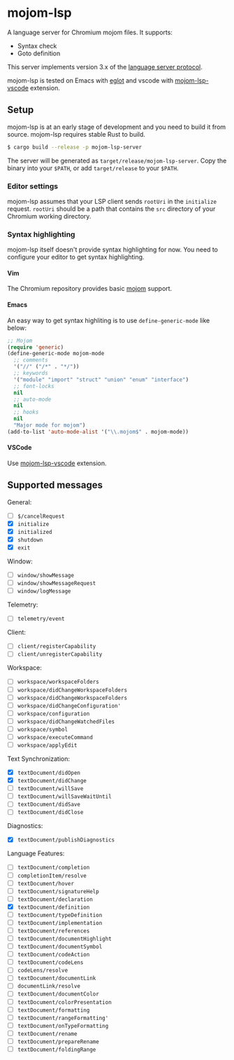 # mojom-lsp

A language server for Chromium mojom files. It supports:
- Syntax check
- Goto definition

This server implements version 3.x of the [language server protocol](https://microsoft.github.io/language-server-protocol/specification).

mojom-lsp is tested on Emacs with [eglot](https://github.com/joaotavora/eglot) and vscode with [mojom-lsp-vscode](./mojom-lsp-vscode) extension.

## Setup

mojom-lsp is at an early stage of development and you need to build it from source. mojom-lsp requires stable Rust to build.

```sh
$ cargo build --release -p mojom-lsp-server
```

The server will be generated as `target/release/mojom-lsp-server`. Copy the binary into your `$PATH`, or add `target/release` to your `$PATH`.

### Editor settings

mojom-lsp assumes that your LSP client sends `rootUri` in the `initialize` request. `rootUri` should be a path that contains the `src` directory of your Chromium working directory.

### Syntax highlighting

mojom-lsp itself doesn't provide syntax highlighting for now. You need to configure your editor to get syntax highlighting.

#### Vim

The Chromium repository provides basic [mojom](https://chromium.googlesource.com/chromium/src.git/+/refs/heads/master/tools/vim/mojom/) support.

#### Emacs

An easy way to get syntax highliting is to use `define-generic-mode` like below:

```lisp
;; Mojom
(require 'generic)
(define-generic-mode mojom-mode
  ;; comments
  '("//" ("/*" . "*/"))
  ;; keywords
  '("module" "import" "struct" "union" "enum" "interface")
  ;; font-locks
  nil
  ;; auto-mode
  nil
  ;; hooks
  nil
  "Major mode for mojom")
(add-to-list 'auto-mode-alist '("\\.mojom$" . mojom-mode))
```

#### VSCode

Use [mojom-lsp-vscode](./mojom-lsp-vscode) extension.

## Supported messages

General:

- [ ] `$/cancelRequest`
- [x] `initialize`
- [x] `initialized`
- [x] `shutdown`
- [x] `exit`

Window:

- [ ] `window/showMessage`
- [ ] `window/showMessageRequest`
- [ ] `window/logMessage`

Telemetry:

- [ ] `telemetry/event`

Client:

- [ ] `client/registerCapability`
- [ ] `client/unregisterCapability`

Workspace:

- [ ] `workspace/workspaceFolders`
- [ ] `workspace/didChangeWorkspaceFolders`
- [ ] `workspace/didChangeWorkspaceFolders`
- [ ] `workspace/didChangeConfiguration'`
- [ ] `workspace/configuration`
- [ ] `workspace/didChangeWatchedFiles`
- [ ] `workspace/symbol`
- [ ] `workspace/executeCommand`
- [ ] `workspace/applyEdit`

Text Synchronization:

- [x] `textDocument/didOpen`
- [x] `textDocument/didChange`
- [ ] `textDocument/willSave`
- [ ] `textDocument/willSaveWaitUntil`
- [ ] `textDocument/didSave`
- [ ] `textDocument/didClose`

Diagnostics:

- [x] `textDocument/publishDiagnostics`

Language Features:

- [ ] `textDocument/completion`
- [ ] `completionItem/resolve`
- [ ] `textDocument/hover`
- [ ] `textDocument/signatureHelp`
- [ ] `textDocument/declaration`
- [x] `textDocument/definition`
- [ ] `textDocument/typeDefinition`
- [ ] `textDocument/implementation`
- [ ] `textDocument/references`
- [ ] `textDocument/documentHighlight`
- [ ] `textDocument/documentSymbol`
- [ ] `textDocument/codeAction`
- [ ] `textDocument/codeLens`
- [ ] `codeLens/resolve`
- [ ] `textDocument/documentLink`
- [ ] `documentLink/resolve`
- [ ] `textDocument/documentColor`
- [ ] `textDocument/colorPresentation`
- [ ] `textDocument/formatting`
- [ ] `textDocument/rangeFormatting'`
- [ ] `textDocument/onTypeFormatting`
- [ ] `textDocument/rename`
- [ ] `textDocument/prepareRename`
- [ ] `textDocument/foldingRange`
